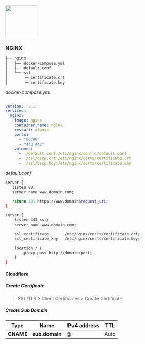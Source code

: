 <img src="https://www.nginx.com/wp-content/uploads/2020/05/NGINX-product-icon.svg" width="100" height="100"/>

### NGINX
```bash
├── nginx
│   ├── docker-compose.yml
│   ├── default.conf
│   └── ssl
│       ├─ certificate.crt
│       └─ certificate.key

```


*docker-compose.yml*
```yml

version: '3.1'
services:
  nginx:
    image: nginx
    container_name: nginx
    restart: always
    ports:
      - "80:80"
      - "443:443"
    volumes:
      - ./default.conf:/etc/nginx/conf.d/default.conf
      - ./ssl/bscp.crt:/etc/nginx/certs/certificate.crt
      - ./ssl/bscp.key:/etc/nginx/certs/certificate.key
```

*default.conf*
```bash
server {
   listen 80;
   server_name www.domain.com;

   return 301 https://www.domain$request_uri;
}

server {
    listen 443 ssl;
    server_name www.domain.com;

    ssl_certificate       /etc/nginx/certs/certificate.crt;
    ssl_certificate_key   /etc/nginx/certs/certificate.key;

    location / {
        proxy_pass http://domain:port;
    }
}
```

#### Cloudflare
##### Create Certificate 
> SSL/TLS > Client Certificates > Create Certificate

##### Create Sub Domain
| Type      | Name           | IPv4 address | TTL  |
| --------- | -------------- | ------------ | ---- |
| **CNAME** | **sub.domain** | @            | Auto |

